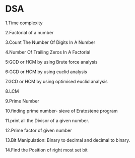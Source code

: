 # DSA
1.Time complexity

2.Factorial of a number

3.Count The Number Of Digits In A Number

4.Number Of Trailing Zeros In A Factorial

5:GCD or HCM  by using Brute force analysis

6:GCD or HCM by using euclid analysis

7.GCD or HCM by using optimised euclid analysis

8.LCM

9.Prime Number

10.finding prime number- sieve of Eratostene program

11.print all the Divisor of a given number.

12.Prime factor of given number

13.Bit Manipulation: Binary to decimal and decimal to binary.

14.Find the Position of right most set bit
